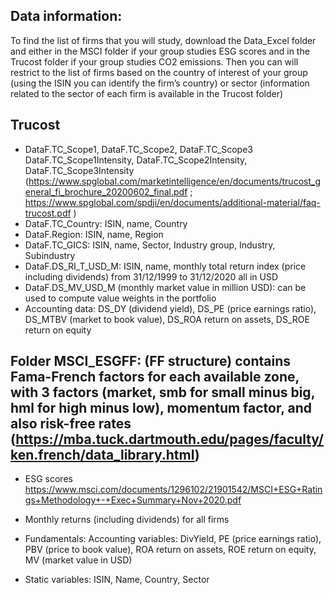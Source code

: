 ## Data information:

To find the list of firms that you will study, download the Data_Excel folder and either in the MSCI folder if your group studies ESG scores and in the Trucost folder if your group studies CO2 emissions. Then you can will restrict to the list of firms based on the country of interest of your group (using the ISIN you can identify the firm’s country) or sector (information related to the sector of each firm is available in the Trucost folder)

## Trucost

-	DataF.TC_Scope1, DataF.TC_Scope2, DataF.TC_Scope3 DataF.TC_Scope1Intensity, DataF.TC_Scope2Intensity, DataF.TC_Scope3Intensity  (https://www.spglobal.com/marketintelligence/en/documents/trucost_general_fi_brochure_20200602_final.pdf ; https://www.spglobal.com/spdji/en/documents/additional-material/faq-trucost.pdf )
-	DataF.TC_Country: ISIN, name, Country
-	DataF.Region: ISIN, name, Region
-	DataF.TC_GICS: ISIN, name, Sector, Industry group, Industry, Subindustry
-	DataF.DS_RI_T_USD_M: ISIN, name, monthly total return index (price including dividends) from 31/12/1999 to 31/12/2020 all in USD
-	DataF.DS_MV_USD_M (monthly market value in million USD): can be used to compute value weights in the portfolio
-	Accounting data: DS_DY (dividend yield), DS_PE (price earnings ratio), DS_MTBV (market to book value), DS_ROA return on assets, DS_ROE return on equity


## Folder MSCI_ESGFF: (FF structure) contains Fama-French factors for each available zone, with 3 factors (market, smb for small minus big, hml for high minus low), momentum factor, and also risk-free rates (https://mba.tuck.dartmouth.edu/pages/faculty/ken.french/data_library.html)

-	ESG scores https://www.msci.com/documents/1296102/21901542/MSCI+ESG+Ratings+Methodology+-+Exec+Summary+Nov+2020.pdf

-	Monthly returns (including dividends) for all firms

-	Fundamentals: Accounting variables: DivYield, PE (price earnings ratio), PBV (price to book value), ROA return on assets, ROE return on equity, MV (market value in USD)

-	Static variables: ISIN, Name, Country, Sector


